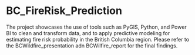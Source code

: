 # BC_FireRisk_Prediction
The project showcases the use of tools such as PyGIS, Python, and Power BI to clean and transform data, and to apply predictive modeling for estimating fire risk probability in the British Columbia region. Please refer to the BCWildfire_presentation adn BCWilfire_report for the final findings.
